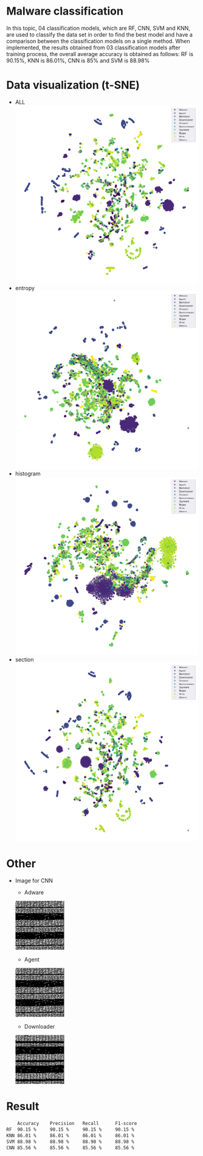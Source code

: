 # Malware classification


In this topic, 04 classification models, which are RF, CNN, SVM and KNN, are used to classify the data set in order to find the best model and have a comparison between the classification models on a single method. When implemented, the results obtained from 03 classification models after training process, the overall average accuracy is obtained as follows: RF is 90.15%, KNN is 86.01%, CNN is 85% and SVM is 88.98%



# Data visualization (t-SNE)

- ALL
    ![ALL](./DataVisualization/all.png)
- entropy
    ![entropy](./DataVisualization/entropy.png)
- histogram
    ![histogram](./DataVisualization/histogram.png)
- section
    ![ALL](./DataVisualization/section.png)


# Other
- Image for CNN

    - Adware

    ![Adware](./data_group_csv/images_dir_gray_128/Adware/00cb25df2aba768c52c7682354cf77a8f7a131290f61c7bbfd1d047318fb3d9a.png)

     - Agent

    ![Agent](./data_group_csv/images_dir_gray_128/Adware/00cb25df2aba768c52c7682354cf77a8f7a131290f61c7bbfd1d047318fb3d9a.png)

     - Downloader
     
    ![Downloader](./data_group_csv/images_dir_gray_128/Downloader/0c4523e9ca8d919000a87a69c2a0609b3a2821207c8b2a26464aa7ea712323bd.png)

# Result 

        Accuracy    Precision   Recall      F1-score
    RF  90.15 %     90.15 %     90.15 %     90.15 %
    KNN 86.01 %     86.01 %     86.01 %     86.01 %
    SVM 88.98 %     88.98 %     88.98 %     88.98 %
    CNN 85.56 %     85.56 %     85.56 %     85.56 %
